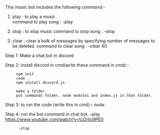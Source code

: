 This music bot includes the following command:-

1. play :  to play a music  
    command to play song :    -play 
    
2. stop :  to stop music
    command to stop song :    -stop
    
3. clear : clear a bulk of messages by specifying number of messages to be deleted. 
    command to clear song :   -clear 40
    
    
Step 1:  Make a chat bot in discord
    
Step 2:
        install discord in cmd(write these command in cmd):-

         npm init 
         code .
         npm install discord.js

         make a folder 
         put commands folder, node modules and index.js in that folder.

Step 3:
         to run the code (write this in cmd):- 
         node .  
         
Step 4: run the bot command in chat bot.
          -play https://www.youtube.com/watch?v=VJ2rlci9PE0
          
          -stop
          
 
